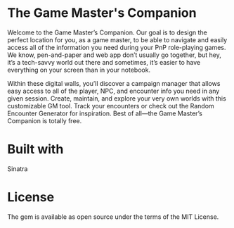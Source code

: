 # The Game Master's Companion


Welcome to the Game Master’s Companion. Our goal is to design the perfect location for you, as a game master, to be able to navigate and easily access all of the information you need during your PnP role-playing games. We know, pen-and-paper and web app don’t usually go together, but hey, it’s a tech-savvy world out there and sometimes, it’s easier to have everything on your screen than in your notebook.

Within these digital walls, you’ll discover a campaign manager that allows easy access to all of the player, NPC, and encounter info you need in any given session. Create, maintain, and explore your very own worlds with this customizable GM tool. Track your encounters or check out the Random Encounter Generator for inspiration. Best of all—the Game Master’s Companion is totally free.



# Built with
  Sinatra


# License
  The gem is available as open source under the terms of the MIT License.
